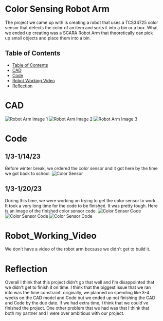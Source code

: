 # Color Sensing Robot Arm
The project we came up with is creating a robot that uses a TCS34725 color sensor that detects the color of an item and sorts it into a bin or a box. What we ended up creating was a SCARA Robot Arm that theoretically can pick up small objects and place them into a bin.
## Table of Contents
* [Table of Contents](#TableOfContents)
* [CAD](#CAD)
* [Code](#Code)
* [Robot Working Video](#Robot_Working_Video)
* [Reflection](#Reflection)

# CAD
![Robot Arm Image 1](https://raw.githubusercontent.com/haustin71/Holden-And-Robel-Robot-Arm-Project/master/Robot%20Arm%201.PNG?token=GHSAT0AAAAAACCFZ2BDIO4OEUOGMVNC25HIZCSS53Q)
![Robot Arm Image 2](https://raw.githubusercontent.com/haustin71/Holden-And-Robel-Robot-Arm-Project/master/Robot%20Arm%202.PNG?token=GHSAT0AAAAAACCFZ2BCIQSFZGHCVVZ44N3IZCSS6LQ)
![Robot Arm Image 3](https://raw.githubusercontent.com/haustin71/Holden-And-Robel-Robot-Arm-Project/master/Robot%20Arm%203.PNG?token=GHSAT0AAAAAACCFZ2BDW7SJIE3XXBQZDGVYZCSS7WA)
# Code
## 1/3-1/14/23
Before winter break, we ordered the color sensor and it got here by the time we got back to school. 
![Color Sensor](https://raw.githubusercontent.com/haustin71/Holden-And-Robel-Robot-Arm-Project/master/color%20sensor.jpg?token=GHSAT0AAAAAACCF2COZ756RZI6U23XKD5AYZCSS7VA)
## 1/3-1/20/23
During this time, we were working on trying to get the color sensor to work. It took a very long time for the code to be finished. It was pretty tough. 
Here is an image of the finished color sensor code. 
![Color Sensor Code](https://raw.githubusercontent.com/haustin71/Holden-And-Robel-Robot-Arm-Project/master/screen%20shot%20one%20for%20finished%20color%20code.png?token=GHSAT0AAAAAACCF2COZWHY7LT5RXSGLI46UZCSTNBA)
![Color Sensor Code](https://raw.githubusercontent.com/haustin71/Holden-And-Robel-Robot-Arm-Project/master/screen%20shot%20one%20for%20finished%20color%20code.png?token=GHSAT0AAAAAACCF2COZWHY7LT5RXSGLI46UZCSTNBA)
![Color Sensor Code](https://raw.githubusercontent.com/haustin71/Holden-And-Robel-Robot-Arm-Project/master/screenshot%203.png?token=GHSAT0AAAAAACCF2COY3WWKIZXNGTJZ7DWGZCSTPCA)

# Robot_Working_Video
We don't have a video of the robot arm because we didn't get to build it.
# Reflection
Overall I think that this project didn't go that well and I'm disappointed that we didn't get to finish it on time. I think that the biggest issue that we ran into was the time constraint. originally, we planned on spending like 3-4 weeks on the CAD model and Code but we ended up not finishing the CAD and Code by the due date. If we had extra time, I think that we could've finished the project. One other problem that we had was that I think that both my partner and I were over ambitious with our project.
